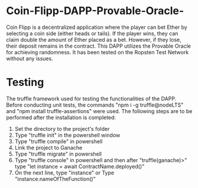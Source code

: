 # Coin-Flipp-DAPP-Provable-Oracle-
Coin Flipp is a decentralized application where the player can bet Ether by selecting a coin side (either heads or tails). If the player wins, they can claim double the amount of Ether placed as a bet. However, if they lose, their deposit remains in the contract.   This DAPP utilizes the Provable Oracle for achieving randomness. It has been tested on the Ropsten Test Network without any issues. 

# Testing
The truffle framework used for testing the functionalities of the DAPP. Before conducting unit tests, the commands "npm i -g truffle@nodeLTS" and "npm install truffle-assertions" were used. The following steps are to be performed after the installation is completed:

1) Set the directory to the project's folder
2) Type "truffle init" in the powershell window
3) Type "truffle compile" in powershell
4) Link the project to Ganache
5) Type "truffle migrate" in powershell
6) Type "truffle console" in powershell and then after "truffle(ganache)>" type "let instance = await ContractName.deployed()"
8) On the next line, type "instance" or Type "instance.nameOfTheFunction()"
